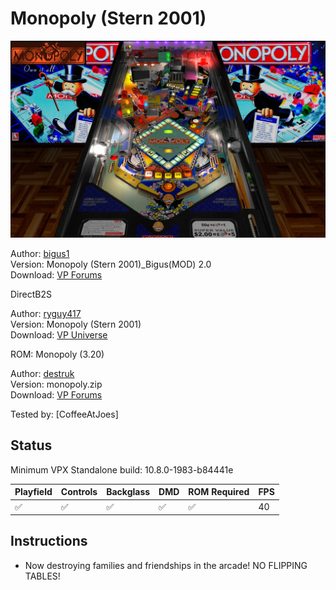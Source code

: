 # Monopoly (Stern 2001)
![Table Preview](../../images/vpx-monopoly-preview.jpg)

Author: [bigus1](https://www.vpforums.org/index.php?showuser=107629)  
Version:  Monopoly (Stern 2001)_Bigus(MOD) 2.0  
Download: [VP Forums](https://www.vpforums.org/index.php?app=downloads&showfile=16734)

DirectB2S

Author: [ryguy417](https://vpuniverse.com/profile/31096-ryguy417/)  
Version: Monopoly (Stern 2001)  
Download: [VP Universe](https://vpuniverse.com/files/file/13105-monopoly-stern-2001-b2s-with-full-dmd/)

ROM: Monopoly (3.20)

Author: [destruk](https://www.vpforums.org/index.php?showuser=5)  
Version: monopoly.zip  
Download: [VP Forums](https://www.vpforums.org/index.php?app=downloads&showfile=7320)

Tested by:
[CoffeeAtJoes]

## Status 

Minimum VPX Standalone build: 10.8.0-1983-b84441e

| Playfield | Controls | Backglass | DMD | ROM Required | FPS | 
|-----------|----------|-----------|-----|--------------|-----|
| :white_check_mark: | :white_check_mark: | :white_check_mark: | :white_check_mark: | :white_check_mark: | 40 |

## Instructions

- Now destroying families and friendships in the arcade! NO FLIPPING TABLES!
